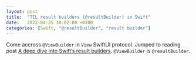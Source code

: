 ```yaml
---
layout: post
title:  "TIL result builders (@resultBuilder) in Swift"
date:   2022-04-25 18:02:00 +0200
categories: [Swift, "@resultBuilder", "result builder"]
---
```

Come accross `@ViewBuilder` in `View` SwiftUI protocol. Jumped to reading post [A deep dive into Swift’s result builders](https://www.swiftbysundell.com/articles/deep-dive-into-swift-function-builders/). `@ViewBuilder` is `@resultBuilder`.
